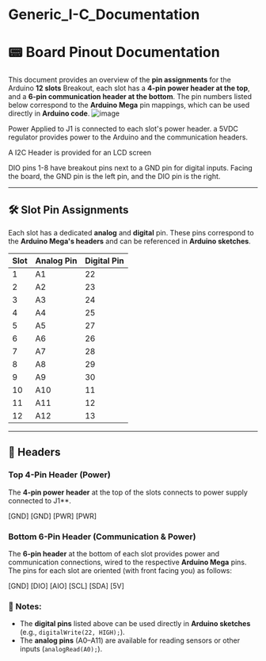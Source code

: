 # Generic_I-C_Documentation

# 📟 Board Pinout Documentation

This document provides an overview of the **pin assignments** for the Arduino **12 slots** Breakout, each slot has a **4-pin power header at the top**, and a **6-pin communication header at the bottom**. The pin numbers listed below correspond to the **Arduino Mega** pin mappings, which can be used directly in **Arduino code**.
![image](https://github.com/user-attachments/assets/bf6460d9-afe8-4721-8198-74e17c5c6802)

Power Applied to J1 is connected to each slot's power header. a 5VDC regulator provides power to the Arduino and the communication headers. 

A I2C Header is provided for an LCD screen

DIO pins 1-8 have breakout pins next to a GND pin for digital inputs. Facing the board, the GND pin is the left pin, and the DIO pin is the right.

---

## 🛠️ Slot Pin Assignments

Each slot has a dedicated **analog** and **digital** pin. These pins correspond to the **Arduino Mega's headers** and can be referenced in **Arduino sketches**.

| Slot | Analog Pin | Digital Pin |
|------|-----------|-------------|
|  1   | A1        | 22          |
|  2   | A2        | 23          |
|  3   | A3        | 24          |
|  4   | A4        | 25          |
|  5   | A5        | 27          |
|  6   | A6        | 26          |
|  7   | A7        | 28          |
|  8   | A8        | 29          |
|  9   | A9        | 30          |
| 10   | A10        |11          |
| 11   | A11       | 12          |
| 12   | A12       | 13          |

---

## 🔌 Headers

### **Top 4-Pin Header (Power)**
The **4-pin power header** at the top of the slots connects to power supply connected to J1**.

 [GND] [GND] [PWR] [PWR]

### **Bottom 6-Pin Header (Communication & Power)**
The **6-pin header** at the bottom  of each slot provides power and communication connections, wired to the respective **Arduino Mega** pins.
The pins for each slot are oriented (with front facing you) as follows:

[GND] [DIO] [AIO] [SCL] [SDA] [5V]

### 📌 Notes:
- The **digital pins** listed above can be used directly in **Arduino sketches** (e.g., `digitalWrite(22, HIGH);`).
- The **analog pins** (A0–A11) are available for reading sensors or other inputs (`analogRead(A0);`).

